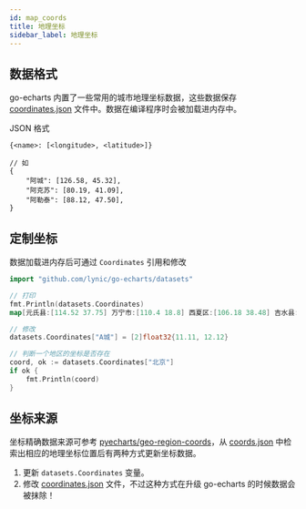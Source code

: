 ```yaml
---
id: map_coords
title: 地理坐标
sidebar_label: 地理坐标
---
```


## 数据格式

go-echarts 内置了一些常用的城市地理坐标数据，这些数据保存 [coordinates.json](https://github.com/lynic/go-echarts/blob/master/datasets/coordinates.json) 文件中。数据在编译程序时会被加载进内存中。

JSON 格式
```
{<name>: [<longitude>, <latitude>]}

// 如
{
    "阿城": [126.58, 45.32],
    "阿克苏": [80.19, 41.09],
    "阿勒泰": [88.12, 47.50],
}
```

## 定制坐标

数据加载进内存后可通过 `Coordinates` 引用和修改

```go
import "github.com/lynic/go-echarts/datasets"

// 打印
fmt.Println(datasets.Coordinates)
map[元氏县:[114.52 37.75] 万宁市:[110.4 18.8] 西夏区:[106.18 38.48] 吉水县:[115.13 27.22]...

// 修改
datasets.Coordinates["A城"] = [2]float32{11.11, 12.12}

// 判断一个地区的坐标是否存在
coord, ok := datasets.Coordinates["北京"]
if ok {
    fmt.Println(coord)
}
```

## 坐标来源

坐标精确数据来源可参考 [pyecharts/geo-region-coords](https://github.com/pyecharts/geo-region-coords)，从 [coords.json](https://github.com/pyecharts/geo-region-coords/blob/master/coords.json) 中检索出相应的地理坐标位置后有两种方式更新坐标数据。

1. 更新 `datasets.Coordinates` 变量。
2. 修改 [coordinates.json](https://github.com/lynic/go-echarts/blob/master/datasets/coordinates.json) 文件，不过这种方式在升级 go-echarts 的时候数据会被抹除！
